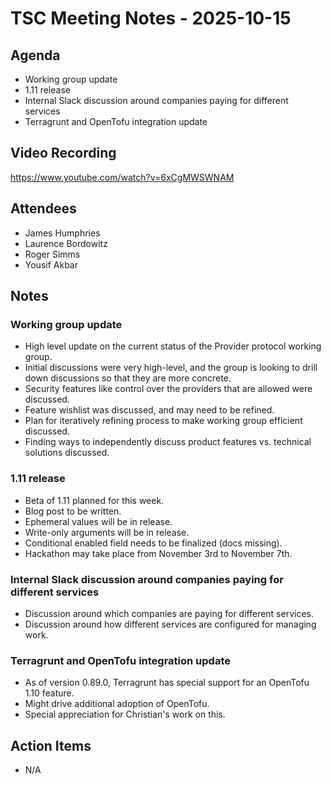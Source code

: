 # TSC Meeting Notes - 2025-10-15

## Agenda

- Working group update
- 1.11 release
- Internal Slack discussion around companies paying for different services
- Terragrunt and OpenTofu integration update

## Video Recording

https://www.youtube.com/watch?v=6xCgMWSWNAM

## Attendees

- James Humphries
- Laurence Bordowitz
- Roger Simms
- Yousif Akbar

## Notes

### Working group update

- High level update on the current status of the Provider protocol working group.
- Initial discussions were very high-level, and the group is looking to drill down discussions so that they are more concrete.
- Security features like control over the providers that are allowed were discussed.
- Feature wishlist was discussed, and may need to be refined.
- Plan for iteratively refining process to make working group efficient discussed.
- Finding ways to independently discuss product features vs. technical solutions discussed.

### 1.11 release

- Beta of 1.11 planned for this week.
- Blog post to be written.
- Ephemeral values will be in release.
- Write-only arguments will be in release.
- Conditional enabled field needs to be finalized (docs missing).
- Hackathon may take place from November 3rd to November 7th.

### Internal Slack discussion around companies paying for different services

- Discussion around which companies are paying for different services.
- Discussion around how different services are configured for managing work.

### Terragrunt and OpenTofu integration update

- As of version 0.89.0, Terragrunt has special support for an OpenTofu 1.10 feature.
- Might drive additional adoption of OpenTofu.
- Special appreciation for Christian's work on this.

## Action Items

- N/A
